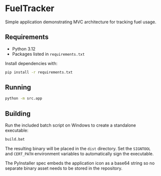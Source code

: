 # FuelTracker

Simple application demonstrating MVC architecture for tracking fuel usage.

## Requirements

- Python 3.12
- Packages listed in `requirements.txt`

Install dependencies with:

```bash
pip install -r requirements.txt
```

## Running

```bash
python -m src.app
```

## Building

Run the included batch script on Windows to create a standalone executable:

```bat
build.bat
```

The resulting binary will be placed in the `dist` directory. Set the `SIGNTOOL` and `CERT_PATH` environment variables to automatically sign the executable.

The PyInstaller spec embeds the application icon as a base64 string so no separate
binary asset needs to be stored in the repository.
